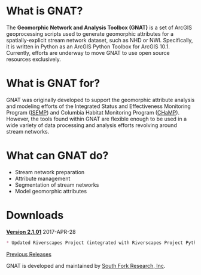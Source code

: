 # What is GNAT?
The **Geomorphic Network and Analysis Toolbox (GNAT)** is a set of ArcGIS geoprocessing scripts used to generate geomorphic attributes for a spatially-explicit stream network dataset, such as NHD or NWI.  Specifically, it is written in Python as an ArcGIS Python Toolbox for ArcGIS 10.1. Currently, efforts are underway to move GNAT to use open source resources exclusively.

# What is GNAT for?
GNAT was originally developed to support the geomorphic attribute analysis and modeling efforts of the Integrated Status and Effectiveness Monitoring Program ([ISEMP](http://isemp.org)) and Columbia Habitat Monitoring Program ([CHaMP](https://www.champmonitoring.org)). However, the tools found within GNAT are flexible enough to be used in a wide variety of data processing and analysis efforts revolving around stream networks.

# What can GNAT do?
* Stream network preparation
* Attribute management
* Segmentation of stream networks
* Model geomorphic attributes

# Downloads

**[Version 2.1.01](Downloads/arcGNAT_2.1.01.zip)** 2017-APR-28 

```markdown
* Updated Riverscapes Project (integrated with Riverscapes Project Python module)
```

[Previous Releases](releases)

GNAT is developed and maintained by [South Fork Research, Inc](http://southforkresearch.org).